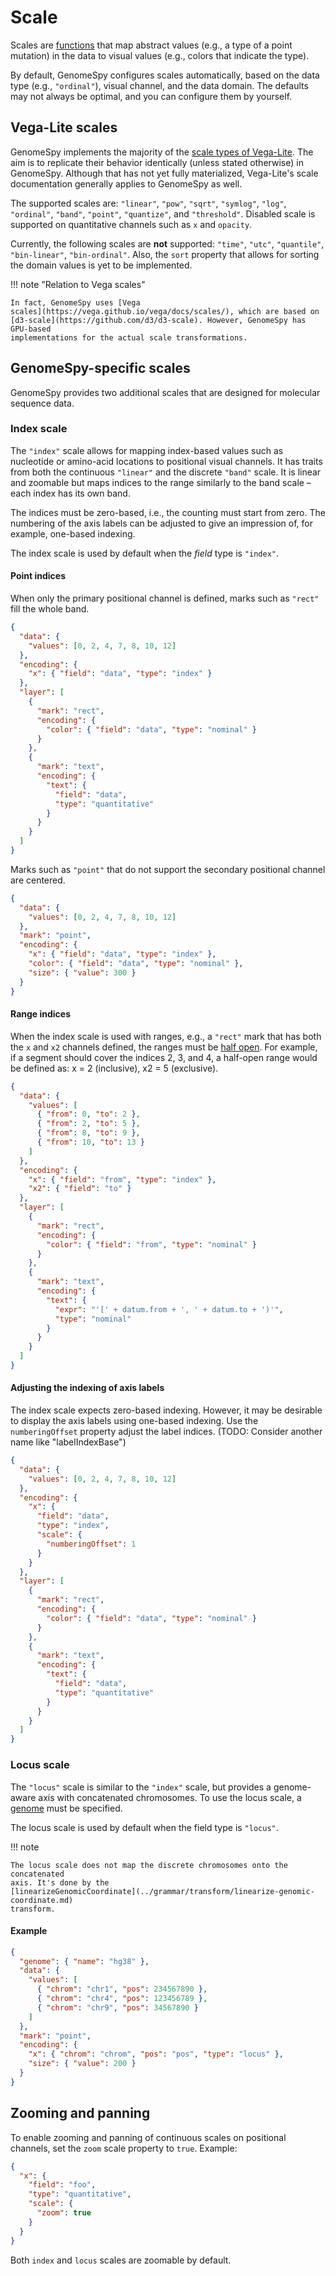 # Scale

Scales are
[functions](https://observablehq.com/@mkfreeman/animated-scale-diagram) that
map abstract values (e.g., a type of a point mutation) in the data to
visual values (e.g., colors that indicate the type).

By default, GenomeSpy configures scales automatically, based on the data type
(e.g., `"ordinal"`), visual channel, and the data domain. The defaults may not
always be optimal, and you can configure them by yourself.

## Vega-Lite scales

GenomeSpy implements the majority of the [scale types of
Vega-Lite](https://vega.github.io/vega-lite/docs/scale.html). The aim is to
replicate their behavior identically (unless stated otherwise) in GenomeSpy.
Although that has not yet fully materialized, Vega-Lite's scale documentation
generally applies to GenomeSpy as well.

The supported scales are: `"linear"`, `"pow"`, `"sqrt"`, `"symlog"`, `"log"`,
`"ordinal"`, `"band"`, `"point"`, `"quantize"`, and `"threshold"`. Disabled
scale is supported on quantitative channels such as `x` and `opacity`.

Currently, the following scales are **not** supported: `"time"`, `"utc"`,
`"quantile"`, `"bin-linear"`, `"bin-ordinal"`. Also, the `sort` property that
allows for sorting the domain values is yet to be implemented.

!!! note "Relation to Vega scales"

    In fact, GenomeSpy uses [Vega
    scales](https://vega.github.io/vega/docs/scales/), which are based on
    [d3-scale](https://github.com/d3/d3-scale). However, GenomeSpy has GPU-based
    implementations for the actual scale transformations.

## GenomeSpy-specific scales

GenomeSpy provides two additional scales that are designed for molecular
sequence data.

### Index scale

The `"index"` scale allows for mapping index-based values such as nucleotide or
amino-acid locations to positional visual channels. It has traits from both the
continuous `"linear"` and the discrete `"band"` scale. It is linear and zoomable
but maps indices to the range similarly to the band scale – each index has its
own band.

The indices must be zero-based, i.e., the counting must start from zero. The
numbering of the axis labels can be adjusted to give an impression of, for
example, one-based indexing.

The index scale is used by default when the _field_ type is `"index"`.

#### Point indices

When only the primary positional channel is defined, marks such as `"rect"` fill
the whole band.

<div><genome-spy-doc-embed height="100" spechidden="true">

```json
{
  "data": {
    "values": [0, 2, 4, 7, 8, 10, 12]
  },
  "encoding": {
    "x": { "field": "data", "type": "index" }
  },
  "layer": [
    {
      "mark": "rect",
      "encoding": {
        "color": { "field": "data", "type": "nominal" }
      }
    },
    {
      "mark": "text",
      "encoding": {
        "text": {
          "field": "data",
          "type": "quantitative"
        }
      }
    }
  ]
}
```

</genome-spy-doc-embed></div>

Marks such as `"point"` that do not support the secondary positional channel are
centered.

<div><genome-spy-doc-embed height="100" spechidden="true">

```json
{
  "data": {
    "values": [0, 2, 4, 7, 8, 10, 12]
  },
  "mark": "point",
  "encoding": {
    "x": { "field": "data", "type": "index" },
    "color": { "field": "data", "type": "nominal" },
    "size": { "value": 300 }
  }
}
```

</genome-spy-doc-embed></div>

#### Range indices

When the index scale is used with ranges, e.g., a `"rect"` mark that has both
the `x` and `x2` channels defined, the ranges must be [half
open](http://genome.ucsc.edu/blog/the-ucsc-genome-browser-coordinate-counting-systems/).
For example, if a segment should cover the indices 2, 3, and 4, a half-open
range would be defined as: x = 2 (inclusive), x2 = 5 (exclusive).

<div><genome-spy-doc-embed height="100" spechidden="true">

```json
{
  "data": {
    "values": [
      { "from": 0, "to": 2 },
      { "from": 2, "to": 5 },
      { "from": 8, "to": 9 },
      { "from": 10, "to": 13 }
    ]
  },
  "encoding": {
    "x": { "field": "from", "type": "index" },
    "x2": { "field": "to" }
  },
  "layer": [
    {
      "mark": "rect",
      "encoding": {
        "color": { "field": "from", "type": "nominal" }
      }
    },
    {
      "mark": "text",
      "encoding": {
        "text": {
          "expr": "'[' + datum.from + ', ' + datum.to + ')'",
          "type": "nominal"
        }
      }
    }
  ]
}
```

</genome-spy-doc-embed></div>

#### Adjusting the indexing of axis labels

The index scale expects zero-based indexing. However, it may be desirable to display
the axis labels using one-based indexing. Use the `numberingOffset` property adjust
the label indices. (TODO: Consider another name like "labelIndexBase")

<div><genome-spy-doc-embed height="100" spechidden="true">

```json
{
  "data": {
    "values": [0, 2, 4, 7, 8, 10, 12]
  },
  "encoding": {
    "x": {
      "field": "data",
      "type": "index",
      "scale": {
        "numberingOffset": 1
      }
    }
  },
  "layer": [
    {
      "mark": "rect",
      "encoding": {
        "color": { "field": "data", "type": "nominal" }
      }
    },
    {
      "mark": "text",
      "encoding": {
        "text": {
          "field": "data",
          "type": "quantitative"
        }
      }
    }
  ]
}
```

</genome-spy-doc-embed></div>

### Locus scale

The `"locus"` scale is similar to the `"index"` scale, but provides a genome-aware
axis with concatenated chromosomes. To use the locus scale, a
[genome](genomic-data/genomic-coordinates.md) must be specified.

The locus scale is used by default when the field type is `"locus"`.

!!! note

    The locus scale does not map the discrete chromosomes onto the concatenated
    axis. It's done by the
    [linearizeGenomicCoordinate](../grammar/transform/linearize-genomic-coordinate.md)
    transform.

#### Example

<div><genome-spy-doc-embed height="80">

```json
{
  "genome": { "name": "hg38" },
  "data": {
    "values": [
      { "chrom": "chr1", "pos": 234567890 },
      { "chrom": "chr4", "pos": 123456789 },
      { "chrom": "chr9", "pos": 34567890 }
    ]
  },
  "mark": "point",
  "encoding": {
    "x": { "chrom": "chrom", "pos": "pos", "type": "locus" },
    "size": { "value": 200 }
  }
}
```

</genome-spy-doc-embed></div>

## Zooming and panning

To enable zooming and panning of continuous scales on positional channels, set
the `zoom` scale property to `true`. Example:

```json
{
  "x": {
    "field": "foo",
    "type": "quantitative",
    "scale": {
      "zoom": true
    }
  }
}
```

Both `index` and `locus` scales are zoomable by default.
